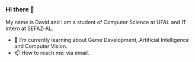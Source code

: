 ### Hi there 👋 
  My name is David and i am a student of Computer Science at UFAL and IT Intern at SEFAZ-AL.
- 🌱 I’m currently learning about Game Development, Artificial Intelligence and Computer Vision.
- 📫 How to reach me: via email.
<!--
**DavidAlexandreTS/DavidAlexandreTS** is a ✨ _special_ ✨ repository because its `README.md` (this file) appears on your GitHub profile.

Here are some ideas to get you started:


- 🔭 I’m currently working on ...
- 🌱 I’m currently learning ...
- 👯 I’m looking to collaborate on ...
- 🤔 I’m looking for help with ...
- 💬 Ask me about ...
- 📫 How to reach me: ...
- 😄 Pronouns: ...
- ⚡ Fun fact: ...
-->
